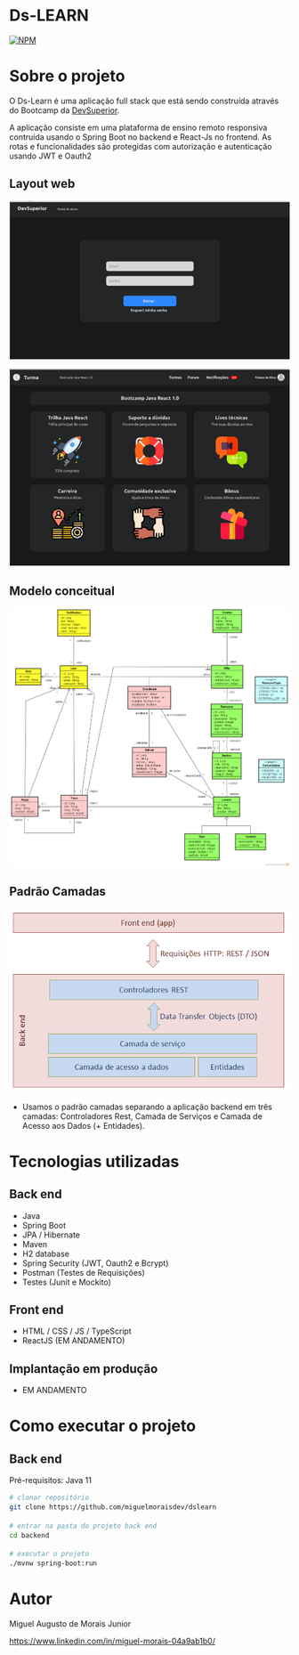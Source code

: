 # Ds-LEARN
[![NPM](https://img.shields.io/npm/l/react)](https://github.com/miguelmoraisdev/dslearn/blob/master/LICENSE) 

# Sobre o projeto


O Ds-Learn é uma aplicação full stack que está sendo construída através do Bootcamp da [DevSuperior](https://devsuperior.com "Site da DevSuperior").

A aplicação consiste em uma plataforma de ensino remoto responsiva contruída usando o Spring Boot no backend e React-Js no frontend. As rotas e funcionalidades são protegidas com autorização e autenticação usando JWT e Oauth2



## Layout web
![Web 1](https://github.com/miguelmoraisdev/dslearn/blob/master/_assets/home.png)

![Web 2](https://github.com/miguelmoraisdev/dslearn/blob/master/_assets/ResouerceCourse.png)

## Modelo conceitual
![Modelo Conceitual](https://github.com/miguelmoraisdev/dslearn/blob/master/_assets/modelo-conceitual-com-forum.png)

## Padrão Camadas

![Padrão Camadas](https://github.com/miguelmoraisdev/dslearn/blob/master/_assets/camadas.png)

- Usamos o padrão camadas separando a aplicação backend em três camadas: Controladores Rest, Camada de Serviços e Camada de Acesso aos Dados (+ Entidades).

# Tecnologias utilizadas
## Back end
- Java
- Spring Boot
- JPA / Hibernate
- Maven
- H2 database
- Spring Security (JWT, Oauth2 e Bcrypt)
- Postman (Testes de Requisições)
- Testes (Junit e Mockito)
## Front end
- HTML / CSS / JS / TypeScript
- ReactJS (EM ANDAMENTO)
## Implantação em produção
- EM ANDAMENTO

# Como executar o projeto

## Back end
Pré-requisitos: Java 11

```bash
# clonar repositório
git clone https://github.com/miguelmoraisdev/dslearn

# entrar na pasta do projeto back end
cd backend

# executar o projeto
./mvnw spring-boot:run
```

# Autor

Miguel Augusto de Morais Junior

https://www.linkedin.com/in/miguel-morais-04a9ab1b0/

